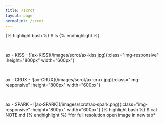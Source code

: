 ```yaml
---
title: /scrot
layout: page
permalink: /scrot
---
```

{% highlight bash %}
$ ls
{% endhighlight %}
<p>&nbsp;</p>
ax - KISS 
- ![ax-KISS](/images/scrot/ax-kiss.jpg){:class="img-responsive" :height="800px" width="600px"}
<p>&nbsp;</p>
ax - CRUX
- ![ax-CRUX](/images/scrot/ax-crux.jpg){:class="img-responsive" :height="800px" width="600px"}
<p>&nbsp;</p>
ax - SPARK
- ![ax-SPARK](/images/scrot/ax-spark.png){:class="img-responsive" :height="800px" width="600px"}
{% highlight bash %}
$ cat NOTE.md
{% endhighlight %}
*for full resolution open image in new tab*
